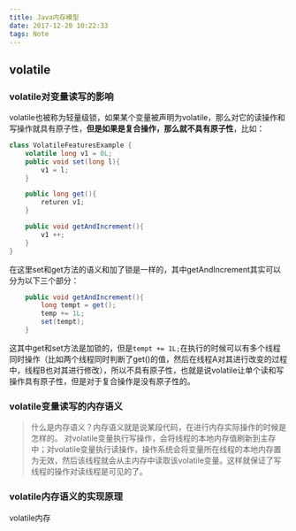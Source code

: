 ```yaml
---
title: Java内存模型
date: 2017-12-20 10:22:33
tags: Note
---
```


## volatile

### volatile对变量读写的影响

volatile也被称为轻量级锁，如果某个变量被声明为volatile，那么对它的读操作和写操作就具有原子性，**但是如果是复合操作，那么就不具有原子性**，比如：

```java
class VolatileFeaturesExample {
    volatile long v1 = 0L;
    public void set(long l){
        v1 = l;
    }

    public long get(){
        returen v1;
    }

    public void getAndIncrement(){
        v1 ++;
    }
}
```

在这里set和get方法的语义和加了锁是一样的，其中getAndIncrement其实可以分为以下三个部分：

```java
    public void getAndIncrement(){
        long tempt = get();
        temp += 1L;
        set(tempt);
    }
```

这其中get和set方法是加锁的，但是`tempt += 1L;`在执行的时候可以有多个线程同时操作（比如两个线程同时判断了get()的值，然后在线程A对其进行改变的过程中，线程B也对其进行修改），所以不具有原子性，也就是说volatile让单个读和写操作具有原子性，但是对于复合操作是没有原子性的。

### volatile变量读写的内存语义

>什么是内存语义？内存语义就是说某段代码，在进行内存实际操作的时候是怎样的。 对volatile变量执行写操作，会将线程的本地内存值刷新到主存中；对volatile变量执行读操作，操作系统会将变量所在线程的本地内存置为无效，然后该线程就会从主内存中读取该volatile变量。这样就保证了写线程的操作对读线程是可见的了。

### volatile内存语义的实现原理

volatile内存

<div id="container"></div>
<link rel="stylesheet" href="https://imsun.github.io/gitment/style/default.css">
<script src="https://imsun.github.io/gitment/dist/gitment.browser.js"></script>
<script>
var gitment = new Gitment({
id: 'SDWebImage2', // 可选。默认为 location.href
owner: 'MikeFighting',
repo: 'https://github.com/MikeFighting/BlogComment',
oauth: {
client_id: '8e2f9680af3a9d41bc50',
client_secret: '7f7c1e9cce7dfbd453018631ab6233bbaf73ad86',
},
})
gitment.render('container')
</script>